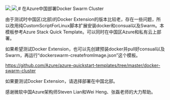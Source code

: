 <a href="https://portal.azure.cn/#create/Microsoft.Template/uri/https%3A%2F%2Fraw.githubusercontent.com%2Fahpeng%2FDockerSwarm%2Fmaster%2Fazuredeploy.json" target="_blank">
    <img src="http://azuredeploy.net/deploybutton.png"/>
</a>
<a href="http://armviz.io/#/?load=https%3A%2F%2Fraw.githubusercontent.com%2Fahpeng%2FDockerSwarm%2Fmaster%2Fazuredeploy.json" target="_blank">
    <img src="http://armviz.io/visualizebutton.png"/>
</a>
# 在Azure中国部署Docker Swarm Cluster

由于测试时中国区(北部)的Docker Extension的版本比较老，存在一些问题，所以改用纯CustomScriptForLinux脚本扩展安装docker和consual以及Swarm。本模板参考Azure Stack Quick Template。可以同时在中国区Azure和私有云上部署。

如果希望测试Docker Extension，也可以先创建预装docker并pull好consual以及Swarm，再运行“dockerswarm-createfromImage.json”这个模板。

https://github.com/Azure/azure-quickstart-templates/tree/master/docker-swarm-cluster

如果要测试Docker Extension，请选择部署在中国北部。

感谢微软中国Azure架构师Steven Lian和Wei Heng、张磊老师的大力帮助。


